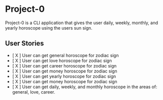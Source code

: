 # Project-0

Project-0 is a CLI application that gives the user daily, weekly, monthly, and yearly horoscope using the users sun sign. 

## User Stories 
- [ X ] User can get general horoscope for zodiac sign
- [ X ] User can get love horoscope for zodiac sign
- [ X ] User can get career horoscope for zodiac sign
- [ X ] User can get money horoscope for zodiac sign
- [ X ] User can get yearly horoscope for zodiac sign
- [ X ] User can get money horoscope for zodiac sign
- [ X ] User can get daily, weekly, and monthly horoscope in the areas of: general, love, career.